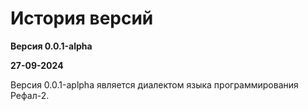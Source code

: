 # История версий

**Версия 0.0.1-alpha**

**27-09-2024**

Версия 0.0.1-aplpha является диалектом языка программирования Рефал-2.
